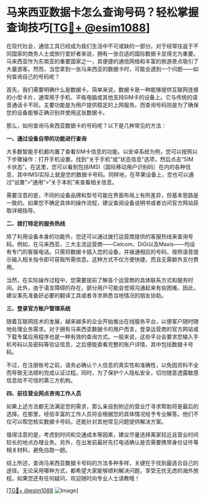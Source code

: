 # 马来西亚数据卡怎么查询号码？轻松掌握查询技巧[[TG💪+ @esim1088](https://t.me/s/esim1088)]

在现代社会，通信工具已经成为我们生活中不可或缺的一部分。对于经常往返于不同国家的商务人士或旅行爱好者来说，拥有一张合适的国际数据卡显得尤为重要。马来西亚作为东南亚的重要国家之一，其便捷的通信网络和丰富的旅游景点吸引了大量游客。然而，当您拿到一张马来西亚的数据卡时，可能会遇到一个问题——如何查询自己的号码呢？

首先，我们需要明确什么是数据卡。简单来说，数据卡是一种能够提供互联网连接的小型卡片，通常用于手机、平板电脑或其他支持SIM卡的设备上。它与传统的语音通话卡不同，主要功能是为用户提供稳定的上网服务。而查询号码则是为了确保您的设备能够正确识别并使用这张数据卡。

那么，如何查询马来西亚数据卡的号码呢？以下是几种常见的方法：

**一、通过设备自带的功能进行查询**

大多数智能手机都内置了查看SIM卡信息的功能。以安卓系统为例，您可以按照以下步骤操作：打开手机设置，找到“关于手机”或“状态信息”选项，然后点击“SIM卡状态”。在这里，您可以看到包括IMSI（国际移动用户识别码）在内的各种信息，其中IMSI实际上就是您的数据卡号码。同样地，在苹果设备上，您也可以通过“设置”>“通用”>“关于本机”来查看相关信息。

需要注意的是，不同的设备品牌和型号可能在界面布局上有所差异，但基本思路是一致的。如果您不确定具体的操作流程，建议查阅设备说明书或者访问官方网站获取详细指导。

**二、拨打特定的服务热线**

除了利用设备本身的功能外，您还可以通过拨打运营商提供的客服热线来查询号码。例如，在马来西亚，三大主流运营商——Celcom、DiGi以及Maxis——均设有专门的客服电话。只需将数据卡插入您的设备，并拨通相应的号码，按照语音提示输入相关指令即可获取所需信息。这种方式不仅方便快捷，而且无需额外支付费用。

当然，在实际操作过程中，您需要提前了解各个运营商的具体联系方式和服务时间。此外，由于语言障碍的存在，部分用户可能会觉得沟通起来有些困难。因此，建议事先准备好必要的翻译工具或者寻求熟悉当地情况的朋友协助。

**三、登录官方账户管理系统**

随着互联网技术的发展，越来越多的企业开始推出在线服务平台，以便客户随时随地处理业务需求。对于拥有马来西亚数据卡的用户而言，登录运营商的官方网站或下载专属应用程序也是一种有效的查询方式。一般来说，这些平台会要求您输入手机号码以及密码等验证信息，之后便能查看完整的账户详情，其中包括数据卡号码。

不过，在注册账号之前，请务必确认个人信息的真实性和准确性，以免因资料不全而导致无法顺利完成认证过程。同时，为了保护个人隐私安全，切勿随意透露敏感信息给不可信的第三方机构。

**四、前往营业网点咨询工作人员**

如果上述方法都无法满足您的需求，那么亲自到附近的营业厅寻求帮助将是最后的选择。在那里，经验丰富的工作人员将会根据您的具体情况给予专业解答。他们不仅可以帮您核实数据卡号码，还能针对其他常见问题提供解决方案。

值得注意的是，考虑到时间和交通成本等因素，建议尽量选择离家较近且营业时间较长的地点办理业务。另外，在出发前最好先打电话确认是否需要携带身份证件等相关材料，避免白跑一趟。

综上所述，查询马来西亚数据卡号码的方法多种多样，关键在于找到最适合自己的途径。无论采用哪种方式，都希望大家能够顺利解决问题，享受无忧无虑的海外旅程。如果您还有任何疑问，欢迎随时向专业人士请教哦！

[[TG💪+ @esim1088](https://t.me/s/esim1088) ![Image](https://i.postimg.cc/4NQfJmqS/Snipaste-2025-05-13-00-14-12.png)]